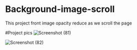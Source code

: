 # Background-image-scroll
This project front image opacity reduce as we scroll the page

#Project pics
![Screenshot (81)](https://user-images.githubusercontent.com/79846013/215501488-da6a55a4-4988-42b2-b8a5-2516a2c3a8f6.png)

![Screenshot (82)](https://user-images.githubusercontent.com/79846013/215501634-4c453adb-4eeb-497f-8e49-022fdd624b04.png)
